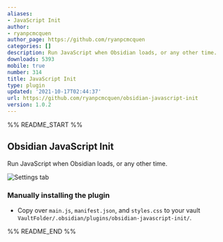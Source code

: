 ```yaml
---
aliases:
- JavaScript Init
author:
- ryanpcmcquen
author_page: https://github.com/ryanpcmcquen
categories: []
description: Run JavaScript when Obsidian loads, or any other time.
downloads: 5393
mobile: true
number: 314
title: JavaScript Init
type: plugin
updated: '2021-10-17T02:44:37'
url: https://github.com/ryanpcmcquen/obsidian-javascript-init
version: 1.0.2
---
```


%% README_START %%

## Obsidian JavaScript Init

Run JavaScript when Obsidian loads, or any other time.

![Settings tab](https://raw.githubusercontent.com/ryanpcmcquen/obsidian-javascript-init/HEAD/JavaScript_Init.png)

### Manually installing the plugin

-   Copy over `main.js`, `manifest.json`, and `styles.css` to your vault `VaultFolder/.obsidian/plugins/obsidian-javascript-init/`.


%% README_END %%